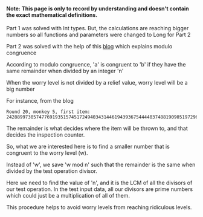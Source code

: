 
#### Note: This page is only to record by understanding and doesn't contain the exact mathematical definitions.

Part 1 was solved with Int types. But, the calculations are reaching bigger numbers so all functions and parameters were changed to Long for Part 2

Part 2 was solved with the help of this [blog](https://aoc.just2good.co.uk/2022/11#part-2) which explains modulo congruence

According to modulo congruence, 'a' is congruent to 'b' if they have the same remainder when divided by an integer 'n'

When the worry level is not divided by a relief value, worry level will be a big number

For instance, from the blog
```
Round 20, monkey 5, first item: 2428899730574776919351574517249403431446194393675444403748819090519729633297989697799769895877
```
The remainder is what decides where the item will be thrown to, and that decides the inspection counter.

So, what we are interested here is to find a smaller number that is congruent to the worry level (w).

Instead of 'w', we save 'w mod n' such that the remainder is the same when divided by the test operation divisor.

Here we need to find the value of 'n', and it is the LCM of all the divisors of our test operation. In the test input data, all our divisors are prime numbers which could just be a multiplication of all of them.

This procedure helps to avoid worry levels from reaching ridiculous levels.